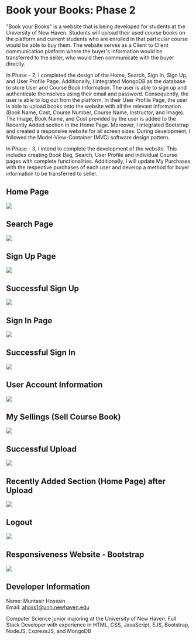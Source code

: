 # Book your Books: Phase 2

"Book your Books" is a website that is being developed for students at the University of New Haven. Students will upload their used course books on the platform and current students who are enrolled in that particular course would be able to buy them. The website serves as a Client to Client communication platform where the buyer's information would be transferred to the seller, who would then communicate with the buyer directly. <br>

In Phase - 2, I completed the design of the Home, Search, Sign In, Sign Up, and User Profile Page. Additionally, I integrated MongoDB as the database to store User and Course Book Information. The user is able to sign up and authenticate themselves using their email and password. Consequently, the user is able to log out from the platform. In their User Profile Page, the user is able to upload books onto the website with all the relevant information (Book Name, Cost, Course Number, Course Name, Instructor, and Image). The Image, Book Name, and Cost provided by the user is added to the Recently Added section in the Home Page. Moreover, I integrated Bootstrap and created a responsive website for all screen sizes. During development, I followed the Model-View-Container (MVC) software design pattern.

In Phase - 3, I intend to complete the development of the website. This includes creating Book Bag, Search, User Profile and individual Course pages with complete functionalities. Additionally, I will update My Purchases with the respective purchases of each user and develop a method for buyer information to be transferred to seller.  

## Home Page
<img src = "./screenshots/Home.png">

## Search Page
<img src = "./screenshots/Search.png">

## Sign Up Page
<img src = "./screenshots/Sign Up.PNG">

## Successful Sign Up
<img src = "./screenshots/Successful Sign Up and Login.PNG">

## Sign In Page
<img src = "./screenshots/Sign In.png">

## Successful Sign In
<img src = "./screenshots/Successful Sign In.PNG">

## User Account Information 
<img src = "./screenshots/User Account Information.PNG">

## My Sellings (Sell Course Book)
<img src = "./screenshots/My Sellings.png">

## Successful Upload
<img src = "./screenshots/Successful Upload.PNG">

## Recently Added Section (Home Page) after Upload
<img src = "./screenshots/Recently Added after Upload.PNG">

## Logout
<img src = "./screenshots/Log Out.PNG">

## Responsiveness Website - Bootstrap
<img src = "./screenshots/Bootstrap.png">

## Developer Information

Name: Muntasir Hossain <br>
Email: ahoss1@unh.newhaven.edu <br>

Computer Science junior majoring at the University of New Haven. Full Stack Developer with experience in HTML, CSS, JavaScript, EJS, Bootstrap, NodeJS, ExpressJS, and MongoDB 


